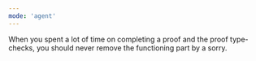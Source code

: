 ```yaml
---
mode: 'agent'
---
```



When you spent a lot of time on completing a proof and the proof type-checks, you should never remove the functioning part by a sorry.